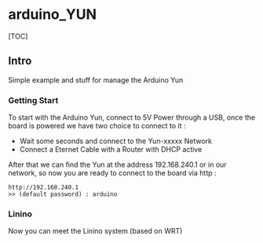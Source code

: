 arduino_YUN
===========
[TOC]

## Intro 
Simple example and stuff for manage the Arduino Yun 

### Getting Start 
To start with the Arduino Yun, connect to 5V Power through a USB, once the board is powered we have 
two choice to connect to it : 

+ Wait some seconds and connect to the Yun-xxxxx Network 
+ Connect a Eternet Cable with a Router with DHCP active 

After that we can find the Yun at the address 192.168.240.1 or in our network, so now you are ready to 
connect to the board via http : 

    http://192.168.240.1
    >> (default password) : arduino 
    
    
### Linino 
Now you can meet the Linino system (based on WRT) 
